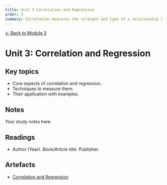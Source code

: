```yaml
---
title: Unit 3 Correlation and Regression
order: 3
summary: Correlation measures the strength and type of a relationship between variables, while regression models that relationship with an equation for prediction.
---
```


[← Back to Module 3](./)

# Unit 3: Correlation and Regression

## Key topics
- Core aspects of correlation and regression.
- Techniques to measure them.
- Their application with examples.

## Notes
Your study notes here.

## Readings
- Author (Year). *Book/Article title*. Publisher.

## Artefacts
- [Correlation and Regression](../../artefacts/module-3/unit-03-corr-reg-activity-notebook.ipynb)